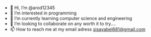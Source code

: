 - 👋 Hi, I’m @arod12345 
- 👀 I’m interested in programming
- 🌱 I’m currently learning computer science and engineering
- 💞️ I’m looking to collaborate on any worth it to try....
- 📫 How to reach me at  my email adress sisayabel681@gmail.com

